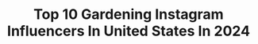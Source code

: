 ---
title: Top 10 Gardening Instagram Influencers In United States In 2024
description: >-
  Find top gardening Instagram influencers in United States in 2024. Most popular hashtags: #gardening #garden #gardeningtips #gardener.
platform: Instagram
hits: 1239
text_top: See the best Instagram profiles on inBeat.
text_bottom: Our search engine has 1239 Instagram influencers like this in United States for you to contact.
profiles:
  - username: "curlycultivators"
    fullname: >-
      Leota Wilson & Mikaela Falwell
    bio: >-
      🌱Two curly girls, in love with gardening + each other 🍅 Sharing as we learn so you can grow with us 📍 Sacramento | Zone 9B
    location: "United States"
    followers: 151114
    engagement: 1609
    commentsToLikes: 0.064080
    id: cl22heo5dhdo70i23fcebex8u
    verified: false
    hashtags: "#zone9b, #spring, #zone9garden, #homegarden"
  - username: "masondixonacres"
    fullname: >-
      Elaina Ripepi + Alex Walsh, Homestead & DIY
    bio: >-
      🏠 Self-building our home DEBT-FREE 🌱 Gardening & raising chickens on a budget ⬇️ Check out our YouTube!
    location: "United States"
    followers: 128579
    engagement: 426
    commentsToLikes: 0.062600
    id: cky72qbzkjtxl0j23r5p8gykn
    verified: false
    hashtags: "#selfsufficiency, #selfbuild, #ownerbuilder, #gardening"
  - username: "bowmar_farms"
    fullname: >-
      Bowmar Farms
    bio: >-
      Welcome to the farm! Venison 🦌Gardening 🌱 Sourdough 🍞Bees 🐝 Chickens 🐓Goats 🐐
    location: "United States"
    followers: 69718
    engagement: 780
    commentsToLikes: 0.016260
    id: cldimc2vuoons0j088zchvgv2
    verified: false
    hashtags: ""
  - username: "kellywelk"
    fullname: >-
      Kelly Welk
    bio: >-
      Life behind the scenes of @ciderpresslane Sharing all the recipes, hosting, homemaking, family life and gardening that fills our days
    location: "United States"
    followers: 42163
    engagement: 942
    commentsToLikes: 0.092756
    id: ckovqkbpvsodc0j23vyo0y8nq
    verified: false
    hashtags: "#dahlialove, #tomatoes, #gardentips, #homemadegoodness"
  - username: "the_vintage_bombshell"
    fullname: >-
      Selena Faith
    bio: >-
      Fashion, Interior Design, Gardening & Antiques, Survivor 🎀 💪🏽 Follow my Beach Cabin adventures: @cabinonthecape
    location: "United States"
    followers: 23930
    engagement: 358
    commentsToLikes: 0.066969
    id: ck0w4c40rxu9e0i19kia1qcmb
    verified: false
    hashtags: "#ootd, #pinkchristmas, #christmasdecor, #octolyfamily"
  - username: "globaldaawat"
    fullname: >-
      Sweta Sagarika Anand
    bio: >-
      Food|Photos| Videos 🥘📸 Easy recipes 👩🏼‍🍳🥙🥪🧆🍛 Gardening tips 🍀👩🏻‍🌾 #sareesundayglobal Owner of #globaldaawat DMV🇺🇸
    location: "United States"
    followers: 8846
    engagement: 330
    commentsToLikes: 0.116804
    id: ckqm27tn4tsza0j23cjypewea
    verified: false
    hashtags: "#globaldaawat, #bluehousemoments, #theuncommonbox, #salmon"
  - username: "graceinthisspace"
    fullname: >-
      🌸 Mary Ann ~ Seasonal Home & Garden Tips.
    bio: >-
      Sharing the best gardening and seasonal home decorating tips. @empire_beach_cottage
    location: "United States"
    followers: 32320
    engagement: 310
    commentsToLikes: 0.226280
    id: ckapcn2644eww0i78qzcsmo05
    verified: false
    hashtags: "#autumncolors, #containergardening, #porch, #petunias"
  - username: "twotwentyone"
    fullname: >-
      Chelsea • two twenty one
    bio: >-
      A menagerie of home • parenthood • humor • gardening • sarcasm • activism 🏡 BH&G Stylemaker ‘14-‘22 📌 140M Pinterest views in ‘22 📍 Indianapolis, IN
    location: "United States"
    followers: 35024
    engagement: 552
    commentsToLikes: 0.044707
    id: ck0tymojgnajk0i19t1cwzkk3
    verified: false
    hashtags: "#221peonies, #peonyseason, #pinkpeonies, #indianagardening"
  - username: "urbanfarmstead"
    fullname: >-
      Kyle Hagerty | Urban Farmstead
    bio: >-
      I just want to help everyone to enjoy growing food as much as I do. 👇MY GARDENING VIDEOS👇
    location: "United States"
    followers: 163173
    engagement: 460
    commentsToLikes: 0.038235
    id: ck14h1i4h82pf0i19fs36fdcw
    verified: false
    hashtags: "#landscapedesign, #gardening, #cagrown, #garden"
  - username: "blossomandbranchfarm"
    fullname: >-
      Growing with Nature
    bio: >-
      #Gardening with #nature. #pesticidefree zero input, habitat supporting, #wastereducing, #regenerativeag and soil building!
    location: "United States"
    followers: 186081
    engagement: 396
    commentsToLikes: 0.026428
    id: ckqlppz59tl4b0j2363zlqrlw
    verified: false
    hashtags: "#diygreenhouse, #gardengram, #sustainablegardening, #gardening"
---